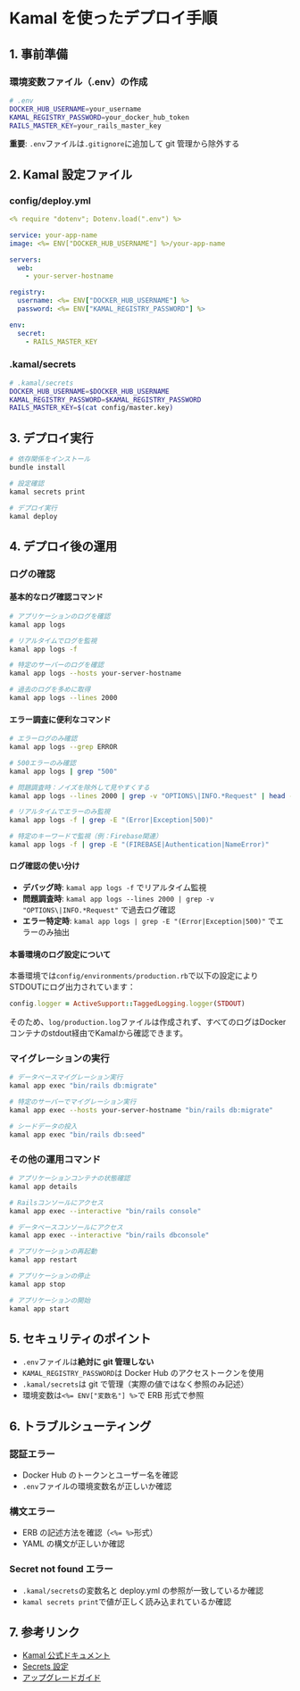 # Kamal を使ったデプロイ手順

## 1. 事前準備

### 環境変数ファイル（.env）の作成

```bash
# .env
DOCKER_HUB_USERNAME=your_username
KAMAL_REGISTRY_PASSWORD=your_docker_hub_token
RAILS_MASTER_KEY=your_rails_master_key
```

**重要**: `.env`ファイルは`.gitignore`に追加して git 管理から除外する

## 2. Kamal 設定ファイル

### config/deploy.yml

```yaml
<% require "dotenv"; Dotenv.load(".env") %>

service: your-app-name
image: <%= ENV["DOCKER_HUB_USERNAME"] %>/your-app-name

servers:
  web:
    - your-server-hostname

registry:
  username: <%= ENV["DOCKER_HUB_USERNAME"] %>
  password: <%= ENV["KAMAL_REGISTRY_PASSWORD"] %>

env:
  secret:
    - RAILS_MASTER_KEY
```

### .kamal/secrets

```bash
# .kamal/secrets
DOCKER_HUB_USERNAME=$DOCKER_HUB_USERNAME
KAMAL_REGISTRY_PASSWORD=$KAMAL_REGISTRY_PASSWORD
RAILS_MASTER_KEY=$(cat config/master.key)
```

## 3. デプロイ実行

```bash
# 依存関係をインストール
bundle install

# 設定確認
kamal secrets print

# デプロイ実行
kamal deploy
```

## 4. デプロイ後の運用

### ログの確認

#### 基本的なログ確認コマンド

```bash
# アプリケーションのログを確認
kamal app logs

# リアルタイムでログを監視
kamal app logs -f

# 特定のサーバーのログを確認
kamal app logs --hosts your-server-hostname

# 過去のログを多めに取得
kamal app logs --lines 2000
```

#### エラー調査に便利なコマンド

```bash
# エラーログのみ確認
kamal app logs --grep ERROR

# 500エラーのみ確認
kamal app logs | grep "500"

# 問題調査時：ノイズを除外して見やすくする
kamal app logs --lines 2000 | grep -v "OPTIONS\|INFO.*Request" | head -50

# リアルタイムでエラーのみ監視
kamal app logs -f | grep -E "(Error|Exception|500)"

# 特定のキーワードで監視（例：Firebase関連）
kamal app logs -f | grep -E "(FIREBASE|Authentication|NameError)"
```

#### ログ確認の使い分け

- **デバッグ時**: `kamal app logs -f` でリアルタイム監視
- **問題調査時**: `kamal app logs --lines 2000 | grep -v "OPTIONS\|INFO.*Request"` で過去ログ確認
- **エラー特定時**: `kamal app logs | grep -E "(Error|Exception|500)"` でエラーのみ抽出

#### 本番環境のログ設定について

本番環境では`config/environments/production.rb`で以下の設定によりSTDOUTにログ出力されています：

```ruby
config.logger = ActiveSupport::TaggedLogging.logger(STDOUT)
```

そのため、`log/production.log`ファイルは作成されず、すべてのログはDockerコンテナのstdout経由でKamalから確認できます。

### マイグレーションの実行

```bash
# データベースマイグレーション実行
kamal app exec "bin/rails db:migrate"

# 特定のサーバーでマイグレーション実行
kamal app exec --hosts your-server-hostname "bin/rails db:migrate"

# シードデータの投入
kamal app exec "bin/rails db:seed"
```

### その他の運用コマンド

```bash
# アプリケーションコンテナの状態確認
kamal app details

# Railsコンソールにアクセス
kamal app exec --interactive "bin/rails console"

# データベースコンソールにアクセス
kamal app exec --interactive "bin/rails dbconsole"

# アプリケーションの再起動
kamal app restart

# アプリケーションの停止
kamal app stop

# アプリケーションの開始
kamal app start
```

## 5. セキュリティのポイント

- `.env`ファイルは**絶対に git 管理しない**
- `KAMAL_REGISTRY_PASSWORD`は Docker Hub のアクセストークンを使用
- `.kamal/secrets`は git で管理（実際の値ではなく参照のみ記述）
- 環境変数は`<%= ENV["変数名"] %>`で ERB 形式で参照

## 6. トラブルシューティング

### 認証エラー

- Docker Hub のトークンとユーザー名を確認
- `.env`ファイルの環境変数名が正しいか確認

### 構文エラー

- ERB の記述方法を確認（`<%= %>`形式）
- YAML の構文が正しいか確認

### Secret not found エラー

- `.kamal/secrets`の変数名と deploy.yml の参照が一致しているか確認
- `kamal secrets print`で値が正しく読み込まれているか確認

## 7. 参考リンク

- [Kamal 公式ドキュメント](https://kamal-deploy.org/)
- [Secrets 設定](https://kamal-deploy.org/docs/commands/secrets/)
- [アップグレードガイド](https://kamal-deploy.org/docs/upgrading/secrets-changes/)
